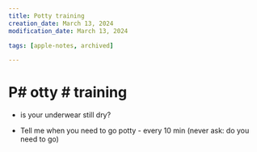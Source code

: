 ```yaml
---
title: Potty training
creation_date: March 13, 2024
modification_date: March 13, 2024

tags: [apple-notes, archived]

---
```



# P# otty # training

- is your underwear still dry?

- Tell me when you need to go potty - every 10 min (never ask: do you need to go)

